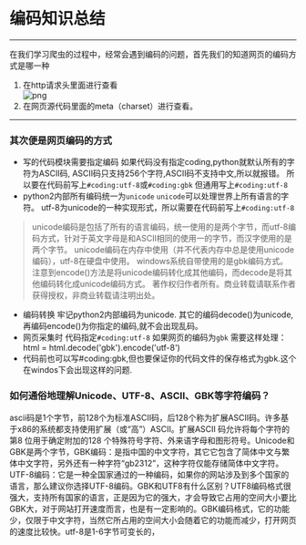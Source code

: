 # 编码知识总结
---
 在我们学习爬虫的过程中，经常会遇到编码的问题，首先我们的知道网页的编码方式是哪一种  
1. 在http请求头里面进行查看  
![png](https://m.weibo.cn/status/4267498943075057?wm=3333_2001&from=1087393010&sourcetype=qq&featurecode=newtitle)  
2. 在网页源代码里面的meta（charset）进行查看。  
----
### 其次便是网页编码的方式
* 写的代码模块需要指定编码 如果代码没有指定coding,python就默认所有的字符为ASCII码, ASCII码只支持256个字符,ASCII码不支持中文,所以就报错。 所以要在代码前写上`#coding:utf-8`或`#coding:gbk` 但通用写上`#coding:utf-8`  
* python2内部所有编码统一为`unicode` `unicode`可以处理世界上所有语言的字符。 utf-8为unicode的一种实现形式，所以需要在代码前写上`#coding:utf-8`
> unicode编码是包括了所有的语言编码，统一使用的是两个字节，而utf-8编码方式，针对于英文字母是和ASCⅡ相同的使用一的字节，而汉字使用的是两个字节。  unicode编码在内存中使用（并不代表内存中总是使用unicode编码），utf-8在硬盘中使用。  windows系统自带使用的是gbk编码方式。 注意到encode()方法是将unicode编码转化成其他编码，而decode是将其他编码转化成unicode编码方式。
著作权归作者所有。商业转载请联系作者获得授权，非商业转载请注明出处。
* 编码转换 牢记python2内部编码为unicode. 其它的编码decode()为unicode,再编码encode()为你指定的编码,就不会出现乱码。
* 网页采集时 代码指定`#coding:utf-8` 如果网页的编码为`gbk` 需要这样处理： html = html.decode('gbk').encode('utf-8')
* 代码前也可以写#coding:gbk,但也要保证你的代码文件的保存格式为gbk.这个在windos下会出现这样的问题.

### 如何通俗地理解Unicode、UTF-8、ASCII、GBK等字符编码？
ascii码是1个字节，前128个为标准ASCII码，后128个称为扩展ASCII码。许多基于x86的系统都支持使用扩展（或“高”）ASCII。扩展ASCII 码允许将每个字符的第8 位用于确定附加的128 个特殊符号字符、外来语字母和图形符号。Unicode和GBK是两个字节，GBK编码：是指中国的中文字符，其它它包含了简体中文与繁体中文字符，另外还有一种字符“gb2312”，这种字符仅能存储简体中文字符。UTF-8编码：它是一种全国家通过的一种编码，如果你的网站涉及到多个国家的语言，那么建议你选择UTF-8编码。GBK和UTF8有什么区别？UTF8编码格式很强大，支持所有国家的语言，正是因为它的强大，才会导致它占用的空间大小要比GBK大，对于网站打开速度而言，也是有一定影响的。GBK编码格式，它的功能少，仅限于中文字符，当然它所占用的空间大小会随着它的功能而减少，打开网页的速度比较快。utf-8是1-6字节可变长的，



